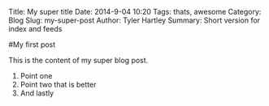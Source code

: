 Title: My super title
Date: 2014-9-04 10:20
Tags: thats, awesome
Category: Blog
Slug: my-super-post
Author: Tyler Hartley
Summary: Short version for index and feeds

#My first post

This is the content of my super blog post.

1. Point one
2. Point two that is better
3. And lastly
